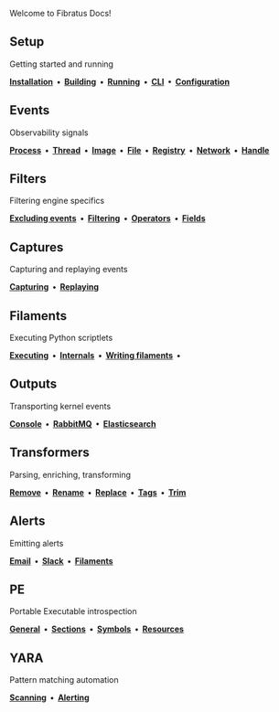 <p class="center"> Welcome to Fibratus Docs!</p>

<div class="grid">
  <div class="grid-item">
    <h2><ion-icon style="color: #5D99E5" name="rocket"></ion-icon> Setup</h2>
    <p>Getting started and running</p>
    <strong>
      <a href="/#/setup/installation">Installation</a>
      &nbsp;&bull;&nbsp;
      <a href="/#/setup/installation?id=building-from-source">Building</a>
      &nbsp;&bull;&nbsp;
      <a href="/#/setup/running">Running</a>
      &nbsp;&bull;&nbsp;
      <a href="/#/setup/running?id=cli">CLI</a>
      &nbsp;&bull;&nbsp;
      <a href="/#/setup/configuration">Configuration</a>
    </strong>
  </div>

  <div class="grid-item">
    <h2><ion-icon style="color: #738FD6" name="apps"></ion-icon> Events</h2>
    <p>Observability signals</p>
    <strong>
    <a href="/#/kevents/process">Process</a>
    &nbsp;&bull;&nbsp;
    <a href="/#/kevents/thread">Thread</a>
    &nbsp;&bull;&nbsp;
    <a href="/#/kevents/image">Image</a>
    &nbsp;&bull;&nbsp;
    <a href="/#/kevents/file">File</a>
    &nbsp;&bull;&nbsp;
    <a href="/#/kevents/registry">Registry</a>
    &nbsp;&bull;&nbsp;
    <a href="/#/kevents/network">Network</a>
    &nbsp;&bull;&nbsp;
    <a href="/#/kevents/handle">Handle</a>
  </strong>
</div>

<div class="grid-item">
  <h2><ion-icon style="color: #3282b8" name="filter"></ion-icon> Filters</h2>
  <p>Filtering engine specifics</p>
  <strong>
    <a href="/#/filters/prefiltering">Excluding events</a>
    &nbsp;&bull;&nbsp;
    <a href="/#/filters/filtering">Filtering</a>
    &nbsp;&bull;&nbsp;
    <a href="/#/filters/operators">Operators</a>
    &nbsp;&bull;&nbsp;
    <a href="/#/filters/fields">Fields</a>
  </strong>
</div>

<div class="grid-item">
  <h2><ion-icon style="color: #6983aa" name="server"></ion-icon> Captures</h2>
  <p>Capturing and replaying events</p>
  <strong>
    <a href="/#/captures/capturing">Capturing</a>
    &nbsp;&bull;&nbsp;
    <a href="/#/captures/replaying">Replaying</a>
  </strong>
</div>

<div class="grid-item">
  <h2><ion-icon style="color: #84acfe" name="flash"></ion-icon> Filaments</h2>
  <p>Executing Python scriptlets</p>
  <strong>
    <a href="/#/filaments/executing">Executing</a>
    &nbsp;&bull;&nbsp;
    <a href="/#/filaments/internals">Internals</a>
    &nbsp;&bull;&nbsp;
    <a href="/#/filaments/writing">Writing filaments</a>
    &nbsp;&bull;&nbsp;
  </strong>
</div>

<div class="grid-item">
  <h2><ion-icon style="color: #b5d8f4" name="send"></ion-icon> Outputs</h2>
  <p>Transporting kernel events</p>
  <strong>
    <a href="/#/outputs/console">Console</a>
    &nbsp;&bull;&nbsp;
    <a href="/#/outputs/rabbitmq">RabbitMQ</a>
    &nbsp;&bull;&nbsp;
    <a href="/#/outputs/elasticsearch">Elasticsearch</a>
  </strong>
</div>

<div class="grid-item">
  <h2><ion-icon style="color: #9ab3f5" name="color-wand"></ion-icon> Transformers</h2>
  <p>Parsing, enriching, transforming</p>
  <strong>
    <a href="/#/transformers/remove">Remove</a>
    &nbsp;&bull;&nbsp;
    <a href="/#/transformers/rename">Rename</a>
    &nbsp;&bull;&nbsp;
    <a href="/#/transformers/replace">Replace</a>
    &nbsp;&bull;&nbsp;
    <a href="/#/transformers/tags">Tags</a>
    &nbsp;&bull;&nbsp;
    <a href="/#/transformers/trim">Trim</a>
  </strong>
</div>

<div class="grid-item">
  <h2><ion-icon style="color: #9ab3f5" name="locate"></ion-icon> Alerts</h2>
  <p>Emitting alerts</p>
  <strong>
    <a href="/#/alerts/senders/mail">Email</a>
    &nbsp;&bull;&nbsp;
    <a href="/#/alerts/senders/slack">Slack</a>
    &nbsp;&bull;&nbsp;
    <a href="/#/alerts/filaments">Filaments</a>
  </strong>
</div>

<div class="grid-item">
  <h2><ion-icon style="color: #a3d8f4" name="terminal"></ion-icon> PE</h2>
  <p>Portable Executable introspection</p>
  <strong>
    <a href="/#/pe/introduction">General</a>
    &nbsp;&bull;&nbsp;
    <a href="/#/pe/sections">Sections</a>
    &nbsp;&bull;&nbsp;
    <a href="/#/pe/symbols">Symbols</a>
    &nbsp;&bull;&nbsp;
    <a href="/#/pe/resources">Resources</a>
  </strong>
</div>

<div class="grid-item">
  <h2><ion-icon style="color: #c3aed6" name="bug"></ion-icon> YARA</h2>
  <p>Pattern matching automation</p>
  <strong>
    <a href="/#/yara/scanning">Scanning</a>
    &nbsp;&bull;&nbsp;
    <a href="/#/yara/alerts">Alerting</a>
  </strong>
</div>

</div>
